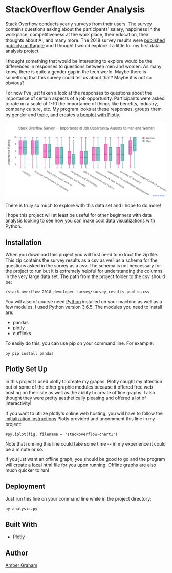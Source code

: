 # StackOverflow Gender Analysis
Stack Overflow conducts yearly surveys from their users. The survey contains questions asking about the participants' salary, happiness in the workplace, competitiveness at the work place, their education, their thoughts about AI, and many more. The 2018 survey results were [published publicly on Kaggle](https://www.kaggle.com/stackoverflow/stack-overflow-2018-developer-survey) and I thought I would explore it a little for my first data analysis project.

I thought something that would be interesting to explore would be the differences in responses to questions between men and women. As many know, there is quite a gender gap in the tech world. Maybe there is something that this survey could tell us about that? Maybe it is not so obvious?

For now I've just taken a look at the responses to questions about the importance of certain aspects of a job opportunity. Participants were asked to rate on a scale of 1-10 the importance of things like benefits, industry, company culture, etc. My program looks at these responses, groups them by gender and topic, and creates a [boxplot with Plotly](https://plot.ly/~ambigraham/3/stack-overflow-survey-importance-of-job-opportunity-aspects-to-men-and-women/#/).

![Alt text](boxplot_image.png)

There is truly so much to explore with this data set and I hope to do more! 

I hope this project will at least be useful for other beginners with data analysis looking to see how you can make cool data visualizations with Python.

## Installation
When you download this project you will first need to extract the zip file. This zip contains the survey results as a csv as well as a schema for the questions asked in the survey as a csv. The schema is not neccessary for the project to run but it is extremely helpful for understanding the columns in the very large data set. The path from the project folder to the csv should be:
```
/stack-overflow-2018-developer-survey/survey_results_public.csv
```

You will also of course need [Python](https://www.python.org/downloads/) installed on your machine as well as a few modules. I used Python version 3.6.5.
The modules you need to install are:
* pandas
* plotly
* cufflinks

To easily do this, you can use pip on your command line. For example:
```
py pip install pandas
```

## Plotly Set Up
In this project I used plotly to create my graphs. Plotly caught my attention out of some of the other graphic modules because it offered free web hosting on their site as well as the ability to create offline graphs. I also thought they were pretty aesthetically pleasing and offered a lot of interactivity!

If you want to utilize plotly's online web hosting, you will have to follow the [initialization instructions](https://plot.ly/python/getting-started/#initialization-for-online-plotting) Plotly provided and uncomment this line in my project:
```
#py.iplot(fig, filename = 'stackoverflow-chart1')
```
Note that running this line could take some time -- in my experience it could be a minute or so.

If you just want an offline graph, you should be good to go and the program will create a local html file for you upon running. Offline graphs are also much quicker to run!

## Deployment
Just run this line on your command line while in the project directory:
```
py analysis.py
```

## Built With
* [Plotly](https://plot.ly/python/)

## Author
[Amber Graham](github.com/ambergraham)
